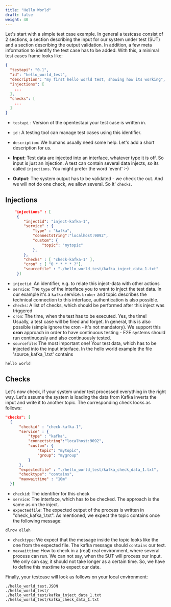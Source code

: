 ```yaml
---
title: "Hello World"
draft: false
weight: 40
---
```


Let's start with a simple test case example. 
In general a testcase consist of 2 sections, a section describing the input for our system under test (SUT) and a section describing the output validation.
In addition, a few meta information to identify the test case has to be added. With this, a minimal test cases frame looks like:

```json
{
  "testapi": "0.1",
  "id": "hello_world_test",
  "description": "my first hello world test, showing how its working",
  "injections": [
    ...
  ],
  "checks": [
    ...
  ]
}
```
* `testapi` : Version of the opentestapi your test case is written in.
* `id` : A testing tool can manage test cases using this identifier. 
* `description`: We humans usually need some help. Let's add a short description for us.

* **Input**: Test data are injected into an interface, whatever type it is off. So input is just an injection. 
A test can contain several data injects, so its called `injections`. You might prefer the word 'event' :-)
* **Output**: The system output has to be validated - we check the out. And we will not do one check, we allow several. So it' `checks`.

## Injections 
```json
    "injections" : [
     {
        "injectid": "inject-kafka-1",
        "service" : {
            "type" : "kafka",
            "connectstring":"localhost:9092",          
            "custom": {
                "topic": "mytopic"
            },
        },
        "checks" : [ "check-kafka-1" ],        
        "cron" : [ "0 * * * * ?"],
        "sourcefile" : "./hello_world_test/kafka_inject_data_1.txt"
     }]
```
* `injectid`: An identifier, e.g. to relate this inject-data with other actions
* `service`: The `type` of the interface you to want to inject the test data. In our example it's a `kafka` service. `broker` and topic describes the technical connection to this interface, authentication is also possible.
* `checks`: A list of checks, which should be performed after this inject was triggered
* `cron`: The time, when the test has to be executed. Yes, the time!  
Usually, a test case will be fired and forget. In general, this is also possible (simple ignore the cron - it's not mandatory).
We support this **cron** approach in order to have continuous testing - E2E systems should run continuously and also continuously tested.
* `sourcefile`: The most important one! Your test data, which has to be injected into the input interface. 
In the hello world example the file 'source_kafka_1.txt' contains 
```text
hello world
```
## Checks
Let's now check, if your system under test processed everything in the right way. 
Let's assume the system is loading the data from Kafka inverts the input and write it to another topic.
The corresponding check looks as follows:
```json
"checks": [
  {
      "checkid" : "check-kafka-1",
      "service" : {
          "type" : "kafka",
          "connectstring":"localhost:9092",
          "custom": {
              "topic": "mytopic",
              "group": "mygroup"
          }
      },
      "expectedfile" : "./hello_world_test/kafka_check_data_1.txt",
      "checktype": "contains",      
      "maxwaittime" : "10m"
  }]
```
* `checkid`: The identifier for this check
* `service`: The interface, which has to be checked. The approach is the same as on the inject.
* `expectedfile`: The expected output of the process is written in "check_kafka_1.txt". As mentioned, we expect the topic contains once the following message:
```text
dlrow olleh
```
* `checktype`: We expect that the message inside the topic looks like the one from the expected file. The kafka message should `contains` our text.
* `maxwaittime`: How to check in a (real) real environment, where several process can run. 
We can not say, when the SUT will process our input. We only can say, it should not take longer as a certain time. 
 So, we have to define this maxtime to expect our date.   

Finally, your testcase will look as follows on your local environment:
```shell
./hello_world_test.JSON
./hello_world_test/
./hello_world_test/kafka_inject_data_1.txt
./hello_world_test/kafka_check_data_1.txt
```
